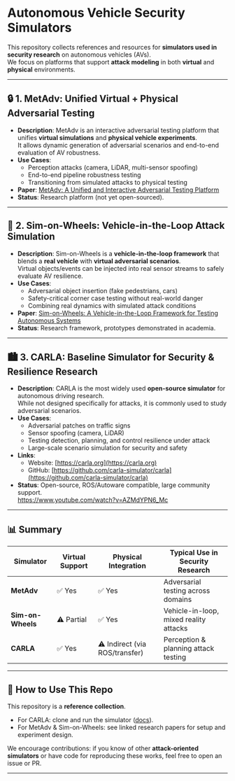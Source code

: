 # Autonomous Vehicle Security Simulators

This repository collects references and resources for **simulators used in security research** on autonomous vehicles (AVs).  
We focus on platforms that support **attack modeling** in both **virtual** and **physical** environments.

---

## 🔒 1. MetAdv: Unified Virtual + Physical Adversarial Testing

- **Description**: MetAdv is an interactive adversarial testing platform that unifies **virtual simulations** and **physical vehicle experiments**.  
  It allows dynamic generation of adversarial scenarios and end-to-end evaluation of AV robustness.  
- **Use Cases**:  
  - Perception attacks (camera, LiDAR, multi-sensor spoofing)  
  - End-to-end pipeline robustness testing  
  - Transitioning from simulated attacks to physical testing  
- **Paper**: [MetAdv: A Unified and Interactive Adversarial Testing Platform](https://arxiv.org/abs/2508.06534)  
- **Status**: Research platform (not yet open-sourced).  

---

## 🚙 2. Sim-on-Wheels: Vehicle-in-the-Loop Attack Simulation

- **Description**: Sim-on-Wheels is a **vehicle-in-the-loop framework** that blends a **real vehicle** with **virtual adversarial scenarios**.  
  Virtual objects/events can be injected into real sensor streams to safely evaluate AV resilience.  
- **Use Cases**:  
  - Adversarial object insertion (fake pedestrians, cars)  
  - Safety-critical corner case testing without real-world danger  
  - Combining real dynamics with simulated attack conditions  
- **Paper**: [Sim-on-Wheels: A Vehicle-in-the-Loop Framework for Testing Autonomous Systems](https://arxiv.org/abs/2306.08807)  
- **Status**: Research framework, prototypes demonstrated in academia.  

---

## 🏙️ 3. CARLA: Baseline Simulator for Security & Resilience Research

- **Description**: CARLA is the most widely used **open-source simulator** for autonomous driving research.  
  While not designed specifically for attacks, it is commonly used to study adversarial scenarios.  
- **Use Cases**:  
  - Adversarial patches on traffic signs  
  - Sensor spoofing (camera, LiDAR)  
  - Testing detection, planning, and control resilience under attack  
  - Large-scale scenario simulation for security and safety  
- **Links**:  
  - Website: [https://carla.org](https://carla.org)  
  - GitHub: [https://github.com/carla-simulator/carla](https://github.com/carla-simulator/carla)  
- **Status**: Open-source, ROS/Autoware compatible, large community support.  
https://www.youtube.com/watch?v=AZMdYPN6_Mc
---

## 📊 Summary

| Simulator        | Virtual Support | Physical Integration | Typical Use in Security Research |
|------------------|-----------------|----------------------|----------------------------------|
| **MetAdv**       | ✅ Yes          | ✅ Yes               | Adversarial testing across domains |
| **Sim-on-Wheels**| ⚠️ Partial      | ✅ Yes               | Vehicle-in-loop, mixed reality attacks |
| **CARLA**        | ✅ Yes          | ⚠️ Indirect (via ROS/transfer) | Perception & planning attack testing |

---

## 📂 How to Use This Repo

This repository is a **reference collection**.  
- For CARLA: clone and run the simulator ([docs](https://carla.readthedocs.io)).  
- For MetAdv & Sim-on-Wheels: see linked research papers for setup and experiment design.  

We encourage contributions: if you know of other **attack-oriented simulators** or have code for reproducing these works, feel free to open an issue or PR.

---
